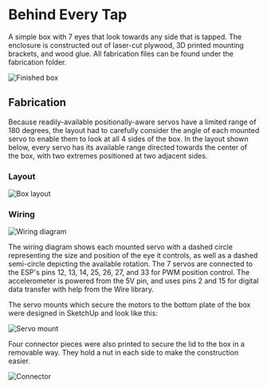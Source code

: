 # Behind Every Tap

A simple box with 7 eyes that look towards any side that is tapped. The enclosure is constructed out of laser-cut plywood, 3D printed mounting brackets, and wood glue. All fabrication files can be found under the fabrication folder.

![Finished box](assets/finished_box.jpeg)

## Fabrication

Because readily-available positionally-aware servos have a limited range of 180 degrees, the layout had to carefully consider the angle of each mounted servo to enable them to look at all 4 sides of the box. In the layout shown below, every servo has its available range directed towards the center of the box, with two extremes positioned at two adjacent sides.

### Layout

![Box layout](./assets/layout.png)

### Wiring

![Wiring diagram](./assets/wiring&#32;diagram.png)

The wiring diagram shows each mounted servo with a dashed circle representing the size and position of the eye it controls, as well as a dashed semi-circle depicting the available rotation. The 7 servos are connected to the ESP's pins 12, 13, 14, 25, 26, 27, and 33 for PWM position control. The accelerometer is powered from the 5V pin, and uses pins 2 and 15 for digital data transfer with help from the Wire library.

The servo mounts which secure the motors to the bottom plate of the box were designed in SketchUp and look like this:

![Servo mount](./assets/servo_mount.png)

Four connector pieces were also printed to secure the lid to the box in a removable way. They hold a nut in each side to make the construction easier.

![Connector](./assets/box_connector.png)